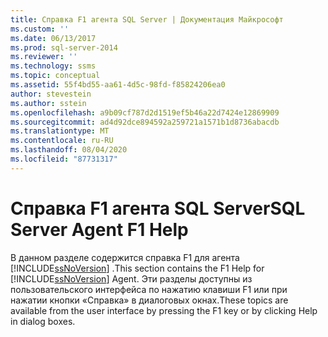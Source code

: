 ```yaml
---
title: Справка F1 агента SQL Server | Документация Майкрософт
ms.custom: ''
ms.date: 06/13/2017
ms.prod: sql-server-2014
ms.reviewer: ''
ms.technology: ssms
ms.topic: conceptual
ms.assetid: 55f4bd55-aa61-4d5c-98fd-f85824206ea0
author: stevestein
ms.author: sstein
ms.openlocfilehash: a9b09cf787d2d1519ef5b46a22d7424e12869909
ms.sourcegitcommit: ad4d92dce894592a259721a1571b1d8736abacdb
ms.translationtype: MT
ms.contentlocale: ru-RU
ms.lasthandoff: 08/04/2020
ms.locfileid: "87731317"
---
```

# <a name="sql-server-agent-f1-help"></a><span data-ttu-id="be121-102">Справка F1 агента SQL Server</span><span class="sxs-lookup"><span data-stu-id="be121-102">SQL Server Agent F1 Help</span></span>
  <span data-ttu-id="be121-103">В данном разделе содержится справка F1 для агента [!INCLUDE[ssNoVersion](../../includes/ssnoversion-md.md)] .</span><span class="sxs-lookup"><span data-stu-id="be121-103">This section contains the F1 Help for [!INCLUDE[ssNoVersion](../../includes/ssnoversion-md.md)] Agent.</span></span> <span data-ttu-id="be121-104">Эти разделы доступны из пользовательского интерфейса по нажатию клавиши F1 или при нажатии кнопки «Справка» в диалоговых окнах.</span><span class="sxs-lookup"><span data-stu-id="be121-104">These topics are available from the user interface by pressing the F1 key or by clicking Help in dialog boxes.</span></span>  
  
  
